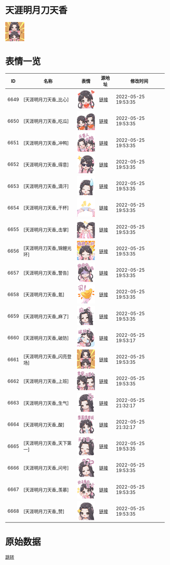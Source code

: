 # 天涯明月刀天香

<img src="./cover.png" height="60" alt="cover" />

# 表情一览

|ID|名称|表情|源地址|修改时间|
|----|----|----|----|----|
|6649|[天涯明月刀天香_比心]|<img src="./pic/006649_%5B天涯明月刀天香_比心%5D.png" height="60" alt="比心"/>|[链接](http://i0.hdslb.com/bfs/emote/58f4d5a74c4b4e28f87c969b1244f52e07dff3db.png)|2022-05-25 19:53:35|
|6650|[天涯明月刀天香_吃瓜]|<img src="./pic/006650_%5B天涯明月刀天香_吃瓜%5D.png" height="60" alt="吃瓜"/>|[链接](http://i0.hdslb.com/bfs/emote/73fc3c0c147b9e0054caea08e98c57989aace7b2.png)|2022-05-25 19:53:35|
|6651|[天涯明月刀天香_冲鸭]|<img src="./pic/006651_%5B天涯明月刀天香_冲鸭%5D.png" height="60" alt="冲鸭"/>|[链接](http://i0.hdslb.com/bfs/emote/069bc8b3cbc71f832c5d17d321462ebf66cf29c9.png)|2022-05-25 19:53:35|
|6652|[天涯明月刀天香_得意]|<img src="./pic/006652_%5B天涯明月刀天香_得意%5D.png" height="60" alt="得意"/>|[链接](http://i0.hdslb.com/bfs/emote/16eda8efb2805744e9b0bdfc85a53f4db6d03791.png)|2022-05-25 19:53:35|
|6653|[天涯明月刀天香_滴汗]|<img src="./pic/006653_%5B天涯明月刀天香_滴汗%5D.png" height="60" alt="滴汗"/>|[链接](http://i0.hdslb.com/bfs/emote/229502375560bc95fc74ce0a3cfac57301d870dc.png)|2022-05-25 19:53:35|
|6654|[天涯明月刀天香_干杯]|<img src="./pic/006654_%5B天涯明月刀天香_干杯%5D.png" height="60" alt="干杯"/>|[链接](http://i0.hdslb.com/bfs/emote/5f2a09542aaadbbbfad7673046973244cb0b9f40.png)|2022-05-25 19:53:35|
|6655|[天涯明月刀天香_击掌]|<img src="./pic/006655_%5B天涯明月刀天香_击掌%5D.png" height="60" alt="击掌"/>|[链接](http://i0.hdslb.com/bfs/emote/c7f75b852c1ff08320b8c36a3b0b706b9736eb3b.png)|2022-05-25 19:53:35|
|6656|[天涯明月刀天香_锦鲤光环]|<img src="./pic/006656_%5B天涯明月刀天香_锦鲤光环%5D.png" height="60" alt="锦鲤光环"/>|[链接](http://i0.hdslb.com/bfs/emote/36b6a160b07916b343d50aceb66e8a111c50e21c.png)|2022-05-25 19:53:35|
|6657|[天涯明月刀天香_警告]|<img src="./pic/006657_%5B天涯明月刀天香_警告%5D.png" height="60" alt="警告"/>|[链接](http://i0.hdslb.com/bfs/emote/f9dec3231dcbc59f1d411a07847f04bdd28112f8.png)|2022-05-25 19:53:35|
|6658|[天涯明月刀天香_氪]|<img src="./pic/006658_%5B天涯明月刀天香_氪%5D.png" height="60" alt="氪"/>|[链接](http://i0.hdslb.com/bfs/emote/155a58aaca4ab3550d5521d118d1cebb35bb454e.png)|2022-05-25 19:53:35|
|6659|[天涯明月刀天香_麻了]|<img src="./pic/006659_%5B天涯明月刀天香_麻了%5D.png" height="60" alt="麻了"/>|[链接](http://i0.hdslb.com/bfs/emote/fb48c5bdcfba6616a4ef4b7340347bc561b3343a.png)|2022-05-25 19:53:35|
|6660|[天涯明月刀天香_破防]|<img src="./pic/006660_%5B天涯明月刀天香_破防%5D.png" height="60" alt="破防"/>|[链接](http://i0.hdslb.com/bfs/emote/b128e4e39d1f013e798c7d47c3bd3b5f85cead25.png)|2022-05-25 19:53:17|
|6661|[天涯明月刀天香_闪亮登场]|<img src="./pic/006661_%5B天涯明月刀天香_闪亮登场%5D.png" height="60" alt="闪亮登场"/>|[链接](http://i0.hdslb.com/bfs/emote/e824bcd909ee3560030c0cb46de23c3dc18ee3ba.png)|2022-05-25 19:53:35|
|6662|[天涯明月刀天香_上班]|<img src="./pic/006662_%5B天涯明月刀天香_上班%5D.png" height="60" alt="上班"/>|[链接](http://i0.hdslb.com/bfs/emote/42b89497379e958f3be2f2def11fda7ef607bea1.png)|2022-05-25 19:53:35|
|6663|[天涯明月刀天香_生气]|<img src="./pic/006663_%5B天涯明月刀天香_生气%5D.png" height="60" alt="生气"/>|[链接](http://i0.hdslb.com/bfs/emote/dedc84e3dd1d8bf37fc72abfefccc4ed10463607.png)|2022-05-25 21:32:17|
|6664|[天涯明月刀天香_酸]|<img src="./pic/006664_%5B天涯明月刀天香_酸%5D.png" height="60" alt="酸"/>|[链接](http://i0.hdslb.com/bfs/emote/cfe74e085edf3da02422449cab842f9371fb9592.png)|2022-05-25 21:32:17|
|6665|[天涯明月刀天香_天下第一]|<img src="./pic/006665_%5B天涯明月刀天香_天下第一%5D.png" height="60" alt="天下第一"/>|[链接](http://i0.hdslb.com/bfs/emote/3495770a5cbc9a2b51057d3b893d0b49e0b37c74.png)|2022-05-25 19:53:35|
|6666|[天涯明月刀天香_问号]|<img src="./pic/006666_%5B天涯明月刀天香_问号%5D.png" height="60" alt="问号"/>|[链接](http://i0.hdslb.com/bfs/emote/16e86ae9242c7c9dfdf94bc5a9610586e1e51c92.png)|2022-05-25 19:53:35|
|6667|[天涯明月刀天香_羡慕]|<img src="./pic/006667_%5B天涯明月刀天香_羡慕%5D.png" height="60" alt="羡慕"/>|[链接](http://i0.hdslb.com/bfs/emote/9780102dcbbd9b3828f69ea76d3d53d7b55b7e5b.png)|2022-05-25 19:53:35|
|6668|[天涯明月刀天香_赞]|<img src="./pic/006668_%5B天涯明月刀天香_赞%5D.png" height="60" alt="赞"/>|[链接](http://i0.hdslb.com/bfs/emote/3637b3624012e4994828910ece391a8794903528.png)|2022-05-25 19:53:35|

# 原始数据

[跳转](./raw.json)

